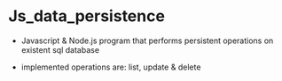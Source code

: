 # Js_data_persistence

- Javascript & Node.js program that performs persistent operations on existent sql database

- implemented operations are: list, update & delete
